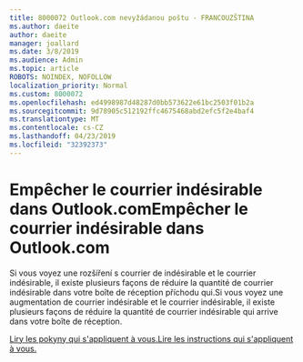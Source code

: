 ```yaml
---
title: 8000072 Outlook.com nevyžádanou poštu - FRANCOUZŠTINA
ms.author: daeite
author: daeite
manager: joallard
ms.date: 3/8/2019
ms.audience: Admin
ms.topic: article
ROBOTS: NOINDEX, NOFOLLOW
localization_priority: Normal
ms.custom: 8000072
ms.openlocfilehash: ed4998987d48287d0bb573622e61bc2503f01b2a
ms.sourcegitcommit: 9d78905c512192ffc4675468abd2efc5f2e4baf4
ms.translationtype: MT
ms.contentlocale: cs-CZ
ms.lasthandoff: 04/23/2019
ms.locfileid: "32392373"
---
```

# <a name="empcher-le-courrier-indsirable-dans-outlookcom"></a><span data-ttu-id="64594-102">Empêcher le courrier indésirable dans Outlook.com</span><span class="sxs-lookup"><span data-stu-id="64594-102">Empêcher le courrier indésirable dans Outlook.com</span></span>

<span data-ttu-id="64594-103">Si vous voyez une rozšíření s courrier de indésirable et le courrier indésirable, il existe plusieurs façons de réduire la quantité de courrier indésirable dans votre boîte de réception příchodu qui.</span><span class="sxs-lookup"><span data-stu-id="64594-103">Si vous voyez une augmentation de courrier indésirable et le courrier indésirable, il existe plusieurs façons de réduire la quantité de courrier indésirable qui arrive dans votre boîte de réception.</span></span>

[<span data-ttu-id="64594-104">Liry les pokyny qui s'appliquent à vous.</span><span class="sxs-lookup"><span data-stu-id="64594-104">Lire les instructions qui s'appliquent à vous.</span></span>](https://support.office.com/fr-fr/article/Empêcher-le-courrier-indésirable-et-se-déconnecter-de-votre-boîte-de-réception-du-courrier-indésirable-dans-Outlook-com-a3ece97b-82f8-4a5e-9ac3-e92fa6427ae4)